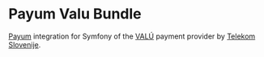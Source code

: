 # Payum Valu Bundle

[Payum](https://github.com/Payum/Payum) integration for Symfony of the [VALÚ](https://www.valu.si) payment provider by [Telekom Slovenije](https://www.telekom.si).